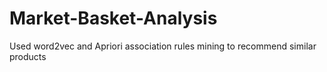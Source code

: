 # Market-Basket-Analysis
Used word2vec and Apriori association rules mining to recommend similar products 
